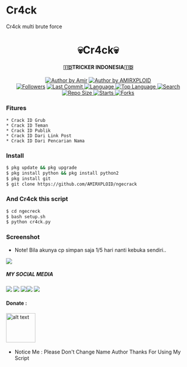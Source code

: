 # Cr4ck
Cr4ck multi brute force

<h1 align="center">
    💀Cr4ck💀
</h1>
<h4 align="center">
  🇮🇩TRICKER INDONESIA🇮🇩
</h4>
<p align="center">
<a href="#"><img title="Author by Amir" src="https://img.shields.io/badge/Coded%20By-AMIRXPLOIT-brightgreen?"></a>
<a href="#"><img title="Author by AMIRXPLOID" src="https://img.shields.io/badge/Code%20-python2.7-blue?"></a>
<br>
<a href="https://github.com/AMIRXPLOID/followers">
<img title="Followers" src="https://img.shields.io/github/followers/AmirXploit?label=Followers&color=blue&style=flat-square"></a>
<a href="https://github.com/Yayan-XD/termux-style/stargazers/">
  <a href="https://github.com/Yayan-XD/Cr4ck">
    <img alt="Last Commit" src="https://img.shields.io/github/last-commit/Amirxploit/Cr4ck.svg"/>
  </a>
  <a href="https://github.com/AMIRXPLOID/Cr4ck">
    <img alt="Language" src="https://img.shields.io/github/languages/count/AmirXploit/Cr4ck.svg"/>
  </a>
  <a href="https://github.com/AMIRXPLOID/Cr4ck">
    <img alt="Top Language" src="https://img.shields.io/github/languages/top/Amirxploit/Cr4ck.svg"/>
  </a>
  <a href="https://github.com/AMIRXPLOID/Cr4ck">
    <img alt="Search" src="https://img.shields.io/github/search/AmirXploit/Craker/Cr4ck.svg"/>
  </a>
  <a href="https://github.com/AMURXPLOID/Cr4ck">
    <img alt="Repo Size" src="https://img.shields.io/github/repo-size/Amirxploit/Cr4ck.svg"/>
  </a>
  <a href="https://github.com/AMIRXPLOID/Cr4ck">
    <img alt="Starts" src="https://img.shields.io/github/stars/AmirXploiy/Cr4ck.svg"/>
  </a>
  <a href="https://github.com/AMIRXPLOID/Cr4ck">
    <img alt="Forks" src="https://img.shields.io/github/forks/AmirXploit/Cr4ck.svg"/>
  </a>
</div>
<p align="center">

### Fitures
```
* Crack ID Grub
* Crack ID Teman
* Crack ID Publik
* Crack ID Dari Link Post
* Crack ID Dari Pencarian Nama
```
### Install
```bash
$ pkg update && pkg upgrade
$ pkg install python && pkg install python2
$ pkg install git
$ git clone https://github.com/AMIRXPLOID/ngecrack
```
### And Cr4ck this script
```bash
$ cd ngecreck
$ bash setup.sh
$ python cr4ck.py
```

### Screenshot
* Note! Bila akunya cp simpan saja 1/5 hari nanti kebuka sendiri..
<img src="https://c.top4top.io/p_2345f9xj80.jpg" />

##### MY SOCIAL MEDIA
[![](https://img.shields.io/badge/Github-black?logo=Github&logoColor=black&labelColor=white)](https://github.com/Yayan-XD) [![](https://img.shields.io/badge/Twitter-blue?logo=Twitter&logoColor=White&labelColor=white)](https://mobile.twitter.com/moch_xd)
[![](https://img.shields.io/badge/Facebook-blue?logo=Facebook&logoColor=blue&labelColor=white)](https://www.facebook.com/amirxploit)[![](https://img.shields.io/badge/Instagram-red?logo=Instagram&logoColor=red&labelColor=white)](https://www.instagram.com/amirxploit) [![](https://img.shields.io/badge/Whatsapp-CHAT-red?logo=Whatsapp&logoColor=Brightgreen&labelColor=white)](https://wa.me/6285718094505?text=Asalamualaikum+bang)

#### Donate :

<a href="https://saweria.co/amirxploit"><img src="https://upload.wikimedia.org/wikipedia/commons/7/72/Logo_dana_blue.svg" alt="alt text" width="80" height="80"></a> &nbsp;&nbsp;

* Notice Me : Please Don't Change Name Author
Thanks For Using My Script

